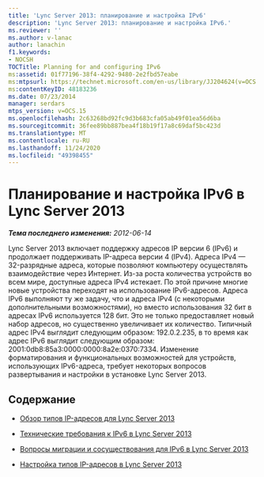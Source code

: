 ```yaml
---
title: 'Lync Server 2013: планирование и настройка IPv6'
description: 'Lync Server 2013: планирование и настройка IPv6.'
ms.reviewer: ''
ms.author: v-lanac
author: lanachin
f1.keywords:
- NOCSH
TOCTitle: Planning for and configuring IPv6
ms:assetid: 01f77196-38f4-4292-9480-2e2fbd57eabe
ms:mtpsurl: https://technet.microsoft.com/en-us/library/JJ204624(v=OCS.15)
ms:contentKeyID: 48183236
ms.date: 07/23/2014
manager: serdars
mtps_version: v=OCS.15
ms.openlocfilehash: 2c63268bd92fc9d3b683cfa05ab49f01ea56d6ba
ms.sourcegitcommit: 36fee89bb887bea4f18b19f17a8c69daf5bc423d
ms.translationtype: MT
ms.contentlocale: ru-RU
ms.lasthandoff: 11/24/2020
ms.locfileid: "49398455"
---
```

# <a name="planning-for-and-configuring-ipv6-in-lync-server-2013"></a>Планирование и настройка IPv6 в Lync Server 2013

<div data-xmlns="http://www.w3.org/1999/xhtml">

<div class="topic" data-xmlns="http://www.w3.org/1999/xhtml" data-msxsl="urn:schemas-microsoft-com:xslt" data-cs="https://msdn.microsoft.com/">

<div data-asp="https://msdn2.microsoft.com/asp">



</div>

<div id="mainSection">

<div id="mainBody">

<span> </span>

_**Тема последнего изменения:** 2012-06-14_

Lync Server 2013 включает поддержку адресов IP версии 6 (IPv6) и продолжает поддерживать IP-адреса версии 4 (IPv4). Адреса IPv4 — 32-разрядные адреса, которые позволяют компьютеру осуществлять взаимодействие через Интернет. Из-за роста количества устройств во всем мире, доступные адреса IPv4 истекает. По этой причине многие новые устройства переходят на использование IPv6-адресов. Адреса IPv6 выполняют ту же задачу, что и адреса IPv4 (с некоторыми дополнительными возможностями), но вместо использования 32 бит в адресах IPv6 используется 128 бит. Это не только предоставляет новый набор адресов, но существенно увеличивает их количество. Типичный адрес IPv4 выглядит следующим образом: 192.0.2.235, в то время как адрес IPv6 выглядит следующим образом: 2001:0db8:85a3:0000:0000:8a2e:0370:7334. Изменение форматирования и функциональных возможностей для устройств, использующих IPv6-адреса, требует некоторых вопросов развертывания и настройки в установке Lync Server 2013.

<div>

## <a name="in-this-section"></a>Содержание

  - [Обзор типов IP-адресов для Lync Server 2013](lync-server-2013-overview-of-ip-address-types.md)

  - [Технические требования к IPv6 в Lync Server 2013](lync-server-2013-technical-requirements-for-ipv6.md)

  - [Вопросы миграции и сосуществования для IPv6 в Lync Server 2013](lync-server-2013-migration-and-coexistence-considerations-for-ipv6.md)

  - [Настройка типов IP-адресов в Lync Server 2013](lync-server-2013-configure-ip-address-types.md)

</div>

</div>

<span> </span>

</div>

</div>

</div>

